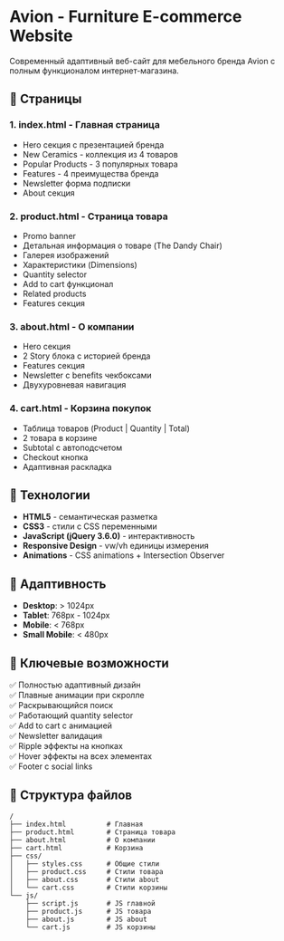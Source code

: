 # Avion - Furniture E-commerce Website

Современный адаптивный веб-сайт для мебельного бренда Avion с полным функционалом интернет-магазина.

## 📄 Страницы

### 1. **index.html** - Главная страница
- Hero секция с презентацией бренда
- New Ceramics - коллекция из 4 товаров
- Popular Products - 3 популярных товара
- Features - 4 преимущества бренда
- Newsletter форма подписки
- About секция

### 2. **product.html** - Страница товара
- Promo banner
- Детальная информация о товаре (The Dandy Chair)
- Галерея изображений
- Характеристики (Dimensions)
- Quantity selector
- Add to cart функционал
- Related products
- Features секция

### 3. **about.html** - О компании
- Hero секция
- 2 Story блока с историей бренда
- Features секция
- Newsletter с benefits чекбоксами
- Двухуровневая навигация

### 4. **cart.html** - Корзина покупок
- Таблица товаров (Product | Quantity | Total)
- 2 товара в корзине
- Subtotal с автоподсчетом
- Checkout кнопка
- Адаптивная раскладка

## 🎨 Технологии

- **HTML5** - семантическая разметка
- **CSS3** - стили с CSS переменными
- **JavaScript (jQuery 3.6.0)** - интерактивность
- **Responsive Design** - vw/vh единицы измерения
- **Animations** - CSS animations + Intersection Observer

## 📱 Адаптивность

- **Desktop**: > 1024px
- **Tablet**: 768px - 1024px
- **Mobile**: < 768px
- **Small Mobile**: < 480px

## 🎯 Ключевые возможности

✅ Полностью адаптивный дизайн  
✅ Плавные анимации при скролле  
✅ Раскрывающийся поиск  
✅ Работающий quantity selector  
✅ Add to cart с анимацией  
✅ Newsletter валидация  
✅ Ripple эффекты на кнопках  
✅ Hover эффекты на всех элементах  
✅ Footer с social links  

## 📂 Структура файлов

```
/
├── index.html          # Главная
├── product.html        # Страница товара
├── about.html          # О компании
├── cart.html           # Корзина
├── css/
│   ├── styles.css      # Общие стили
│   ├── product.css     # Стили товара
│   ├── about.css       # Стили about
│   └── cart.css        # Стили корзины
└── js/
    ├── script.js       # JS главной
    ├── product.js      # JS товара
    ├── about.js        # JS about
    └── cart.js         # JS корзины
```
